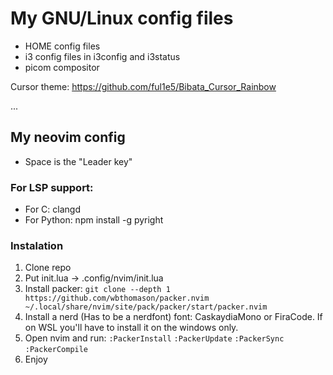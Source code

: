 # My GNU/Linux config files

* HOME config files
* i3 config files in i3config and i3status
* picom compositor

Cursor theme:
https://github.com/ful1e5/Bibata_Cursor_Rainbow

...

## My neovim config
* Space is the "Leader key"


### For LSP support:
* For C: clangd
* For Python: npm install -g pyright

### Instalation
1. Clone repo
2. Put init.lua ->  .config/nvim/init.lua
3. Install packer: ```git clone --depth 1 https://github.com/wbthomason/packer.nvim ~/.local/share/nvim/site/pack/packer/start/packer.nvim```
4. Install a nerd (Has to be a nerdfont) font:  CaskaydiaMono or FiraCode. If on WSL you'll have to install it on the windows only.
5. Open nvim and run: ```:PackerInstall``` ```:PackerUpdate``` ```:PackerSync``` ```:PackerCompile```
6. Enjoy

